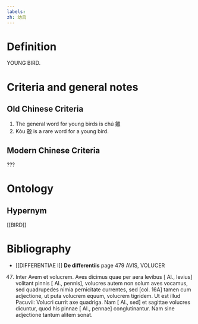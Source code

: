 ```yaml
---
labels: 
zh: 幼鳥
---
```


# Definition
YOUNG BIRD.
# Criteria and general notes
## Old Chinese Criteria
1. The general word for young birds is chú 雛
2. Kòu 鷇 is a rare word for a young bird.
## Modern Chinese Criteria
???
# Ontology

## Hypernym
[[BIRD]]
# Bibliography
- [[DIFFERENTIAE I]]
**De differentiis** page 479
AVIS, VOLUCER
47. Inter Avem et volucrem. Aves dicimus quae per aera levibus [ Al., levius] volitant pinnis [ Al., pennis], volucres autem non solum aves vocamus, sed quadrupedes nimia pernicitate currentes, sed [col. 16A] tamen cum adjectione, ut puta volucrem equum, volucrem tigridem. Ut est illud Pacuvii: Volucri currit axe quadriga. Nam [ Al., sed] et sagittae volucres dicuntur, quod his pinnae [ Al., pennae] conglutinantur. Nam sine adjectione tantum alitem sonat.